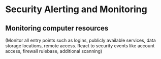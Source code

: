 # Security Alerting and Monitoring 

## Monitoring computer resources
 (Monitor all entry points such as logins, publicly available services, data storage locations, remote access. React to security events like account access, firewall rulebase, additional scanning)
